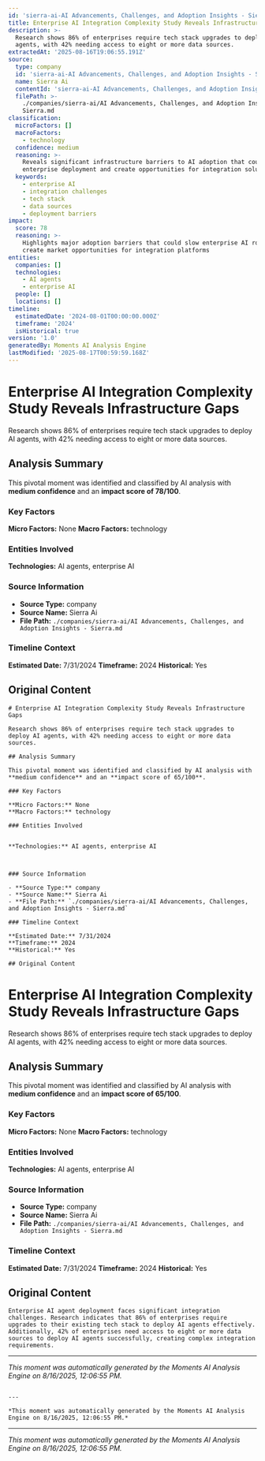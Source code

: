 ```yaml
---
id: 'sierra-ai-AI Advancements, Challenges, and Adoption Insights - Sierra-moment-5'
title: Enterprise AI Integration Complexity Study Reveals Infrastructure Gaps
description: >-
  Research shows 86% of enterprises require tech stack upgrades to deploy AI
  agents, with 42% needing access to eight or more data sources.
extractedAt: '2025-08-16T19:06:55.191Z'
source:
  type: company
  id: 'sierra-ai-AI Advancements, Challenges, and Adoption Insights - Sierra'
  name: Sierra Ai
  contentId: 'sierra-ai-AI Advancements, Challenges, and Adoption Insights - Sierra'
  filePath: >-
    ./companies/sierra-ai/AI Advancements, Challenges, and Adoption Insights -
    Sierra.md
classification:
  microFactors: []
  macroFactors:
    - technology
  confidence: medium
  reasoning: >-
    Reveals significant infrastructure barriers to AI adoption that could slow
    enterprise deployment and create opportunities for integration solutions
  keywords:
    - enterprise AI
    - integration challenges
    - tech stack
    - data sources
    - deployment barriers
impact:
  score: 78
  reasoning: >-
    Highlights major adoption barriers that could slow enterprise AI rollout and
    create market opportunities for integration platforms
entities:
  companies: []
  technologies:
    - AI agents
    - enterprise AI
  people: []
  locations: []
timeline:
  estimatedDate: '2024-08-01T00:00:00.000Z'
  timeframe: '2024'
  isHistorical: true
version: '1.0'
generatedBy: Moments AI Analysis Engine
lastModified: '2025-08-17T00:59:59.168Z'
---
```

# Enterprise AI Integration Complexity Study Reveals Infrastructure Gaps

Research shows 86% of enterprises require tech stack upgrades to deploy AI agents, with 42% needing access to eight or more data sources.

## Analysis Summary

This pivotal moment was identified and classified by AI analysis with **medium confidence** and an **impact score of 78/100**.

### Key Factors

**Micro Factors:** None
**Macro Factors:** technology

### Entities Involved


**Technologies:** AI agents, enterprise AI



### Source Information

- **Source Type:** company
- **Source Name:** Sierra Ai
- **File Path:** `./companies/sierra-ai/AI Advancements, Challenges, and Adoption Insights - Sierra.md`

### Timeline Context

**Estimated Date:** 7/31/2024
**Timeframe:** 2024
**Historical:** Yes

## Original Content

```
# Enterprise AI Integration Complexity Study Reveals Infrastructure Gaps

Research shows 86% of enterprises require tech stack upgrades to deploy AI agents, with 42% needing access to eight or more data sources.

## Analysis Summary

This pivotal moment was identified and classified by AI analysis with **medium confidence** and an **impact score of 65/100**.

### Key Factors

**Micro Factors:** None
**Macro Factors:** technology

### Entities Involved


**Technologies:** AI agents, enterprise AI



### Source Information

- **Source Type:** company
- **Source Name:** Sierra Ai
- **File Path:** `./companies/sierra-ai/AI Advancements, Challenges, and Adoption Insights - Sierra.md`

### Timeline Context

**Estimated Date:** 7/31/2024
**Timeframe:** 2024
**Historical:** Yes

## Original Content

```
# Enterprise AI Integration Complexity Study Reveals Infrastructure Gaps

Research shows 86% of enterprises require tech stack upgrades to deploy AI agents, with 42% needing access to eight or more data sources.

## Analysis Summary

This pivotal moment was identified and classified by AI analysis with **medium confidence** and an **impact score of 65/100**.

### Key Factors

**Micro Factors:** None
**Macro Factors:** technology

### Entities Involved


**Technologies:** AI agents, enterprise AI



### Source Information

- **Source Type:** company
- **Source Name:** Sierra Ai
- **File Path:** `./companies/sierra-ai/AI Advancements, Challenges, and Adoption Insights - Sierra.md`

### Timeline Context

**Estimated Date:** 7/31/2024
**Timeframe:** 2024
**Historical:** Yes

## Original Content

```
Enterprise AI agent deployment faces significant integration challenges. Research indicates that 86% of enterprises require upgrades to their existing tech stack to deploy AI agents effectively. Additionally, 42% of enterprises need access to eight or more data sources to deploy AI agents successfully, creating complex integration requirements.
```

---

*This moment was automatically generated by the Moments AI Analysis Engine on 8/16/2025, 12:06:55 PM.*

```

---

*This moment was automatically generated by the Moments AI Analysis Engine on 8/16/2025, 12:06:55 PM.*

```

---

*This moment was automatically generated by the Moments AI Analysis Engine on 8/16/2025, 12:06:55 PM.*
